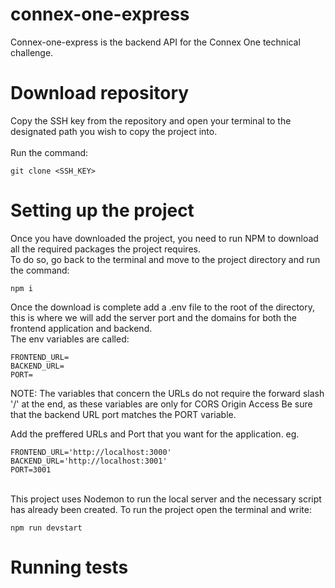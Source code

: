 # connex-one-express
Connex-one-express is the backend API for the Connex One technical challenge.

# Download repository
Copy the SSH key from the repository and open your terminal to the designated path you wish to copy the project into. 
<br/>
<br/>
Run the command:
``` 
git clone <SSH_KEY>
```
# Setting up the project
Once you have downloaded the project, you need to run NPM to download all the required packages the project requires.
<br/>
To do so, go back to the terminal and move to the project directory and run the command:
```
npm i
```
Once the download is complete add a .env file to the root of the directory, this is where we will add the server port and the domains for both the frontend application and backend.
<br>
The env variables are called:
```
FRONTEND_URL=
BACKEND_URL=
PORT=
```
NOTE: The variables that concern the URLs do not require the forward slash '/' at the end, as these variables are only for CORS Origin Access Be sure that the backend URL port matches the PORT variable.

Add the preffered URLs and Port that you want for the application.
eg.
```
FRONTEND_URL='http://localhost:3000'
BACKEND_URL='http://localhost:3001'
PORT=3001
```
<br/>
This project uses Nodemon to run the local server and the necessary script has already been created. To run the project open the terminal and write:

```
npm run devstart
```

# Running tests
